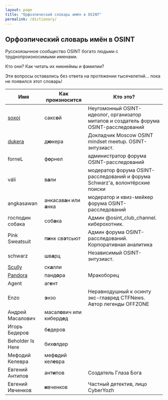```yaml
---
layout: page
title: "Орфоэпический словарь имён в OSINT"
permalink: /dictionary/
---
```


## Орфоэпический словарь имён в OSINT

Русскоязычное сообщество OSINT богато людьми с труднопроизносимыми именами.

Кто они? Как читать их никнеймы и фамилии?

Эти вопросы оставались без ответа на протяжении тысячелетий...
пока не появился этот словарь!

| Имя         | Как произносится | Кто это? | 
| ----------- | ---------------- |--------- | 
| [soxoj](https://github.com/soxoj)       | сакс**о**й       | Неугомонный OSINT-идеолог, организатор митапов и создатель форума OSINT-расследований
| [dukera](https://t.me/dukera_ch)      | д**ю**кера       | Докладчик Moscow OSINT mindset meetup. OSINT-энтузиаст.
| forneL      | ф**о**рнел       | администратор форума OSINT-расследований         |    
| váli        | в**а**ли         | модератор форума OSINT-расследований и форума Schwarz'а, волонтёрские поиски        |    
| angkasawan  | анкасав**а**н или **а**нка  | модератор и квиз-мейкер форума OSINT-расследований | 
| господин собака | соб**а**ка   | Админ @osint_club_channel. киберохотник. | 
| Pink Sweatsuit | п**и**нк св**э**тсьют | Админ форума OSINT-расследований. Корпоративная аналитика |
| schwarz     | шв**а**рц        | Независимый OSINT-энтузиаст.        |
| [Scully](https://t.me/bsbjs7283i38jsiwkwkz)| ск**а**лли | | 
| [Pandora](https://t.me/pandora_intelligence)     |  панд**о**ра       | Мракоборец |
| Agent       | аг**е**нт        |          |  
| Enzo | **э**нзо | Неравнодушный к осинту экс-главред CTFNews. Автор легенды OFFZONE | 
| Андрей Масалович | масал**о**вич или киберд**е**д |
| Игорь Бедеров    | б**е**деров  |         |   
| Beholder Is Here | бих**о**лдер |         |
| Мефодий Келевра  | меф**о**дий кел**е**вра |     |
| Евгений Антипов | ант**и**пов | Создатель Глаза Бога
| Евгений Ивченков | **и**вченков | Частный детектив, лицо CyberYozh
